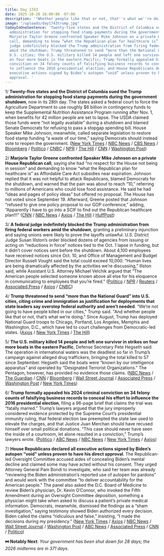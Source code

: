 ```yaml
---
title: Day 1743
date: 2025-10-28 16:09:00 -07:00
description: '"Whether people like that or not, that''s what we''re doing."'
image: "/uploads/day1743trump.jpg"
todayInOneSentence: 'Twenty-five states and the District of Columbia sued the Trump
  administration for stopping food stamp payments during the government shutdown;
  Marjorie Taylor Greene confronted Speaker Mike Johnson on a private House Republican
  call, demanding to know “what the Republican plan for healthcare is”; a federal
  judge indefinitely blocked the Trump administration from firing federal workers
  amid the shutdown; Trump threatened to send “more than the National Guard” into
  U.S. cities; the U.S. military killed 14 people and left one survivor in strikes
  on four more boats in the eastern Pacific; Trump formally appealed his 2024 criminal
  conviction on 34 felony counts of falsifying business records to conceal his effort
  to influence the 2016 presidential election; and House Republicans declared all
  executive actions signed by Biden’s autopen “void” unless proven to have his direct
  approval. '
---
```


1/ **Twenty-five states and the District of Columbia sued the Trump administration for stopping food stamp payments during the government shutdown**, now in its 28th day. The states asked a federal court to force the Agriculture Department to use roughly $6 billion in contingency funds to keep the Supplemental Nutrition Assistance Program running after Nov. 1, when benefits for 42 million people are set to lapse. The USDA claimed those funds were “not legally available” during a shutdown and blamed Senate Democrats for refusing to pass a stopgap spending bill. House Speaker Mike Johnson, meanwhile, called separate legislation to restore food stamp funding “a waste of our time,” saying Democrats should instead vote to reopen the government. ([New York Times](https://www.nytimes.com/2025/10/28/us/politics/trump-food-stamps-snap-lawsuit.html) / [NBC News](https://www.nbcnews.com/politics/politics-news/states-sue-agriculture-department-snap-benefits-rcna240261) / [CBS News](https://www.cbsnews.com/news/snap-food-stamps-lawsuit-25-states-trump-administration/) / [Bloomberg](https://www.bloomberg.com/news/articles/2025-10-28/trump-administration-sued-over-food-aid-cutoff-during-shutdown) / [Politico](https://www.politico.com/live-updates/2025/10/28/congress/mike-johnson-shutdown-snap-00625211) / [CNBC](https://www.cnbc.com/2025/10/28/trump-snap-benefits-government-shutdown.html) / [NPR](https://www.npr.org/2025/10/27/nx-s1-5587255/snap-benefit-shutdown-contingency-fund-food-stamps) / [The Hill](https://thehill.com/homenews/house/5576931-mike-johnson-dismisses-shutdown-pay-snap-bills/) / [CNN](https://www.cnn.com/2025/10/28/politics/democratic-states-snap-lawsuit) / [Washington Post](https://www.washingtonpost.com/business/2025/10/28/snap-payments-shutdown-lawsuit-trump/))

2/ **Marjorie Taylor Greene confronted Speaker Mike Johnson on a private House Republican call**, saying she had “no respect for the House not being in session” and demanding to know “what the Republican plan for healthcare is” as Affordable Care Act subsidies near expiration. Johnson replied that it was not helpful to attack Republicans, blamed Democrats for the shutdown, and warned that the pain was about to reach “10,” referring to millions of Americans who could lose food assistance. He said he had “ideas and pages of policy ideas” but offered no proposal. The House has not voted since September 19. Afterward, Greene posted that Johnson “refused to give one policy proposal to our GOP conference,” adding, “Apparently I have to go into a SCIF to find out the Republican healthcare plan!!!” ([CNN](https://www.cnn.com/2025/10/28/politics/marjorie-taylor-greene-mike-johnson-shutdown-house) / [NBC News](https://www.nbcnews.com/politics/congress/heated-call-rep-marjorie-taylor-greene-chastises-republicans-shutdown-rcna240305) / [Axios](https://www.axios.com/2025/10/28/mike-johnson-republicans-government-shutdown) / [The Hill](https://thehill.com/homenews/house/5577071-greene-johnson-health-care-plans-shutdown/) / [HuffPost](https://www.huffpost.com/entry/marjorie-taylor-greene-mike-johnson-gop-health-care-plan-aca_n_6900f1ece4b074fca21871a5))

3/ **A federal judge indefinitely blocked the Trump administration from firing federal workers amid the shutdown**, granting a preliminary injunction and saying unions were likely to prove the layoffs unlawful. U.S. District Judge Susan Illston’s order blocked dozens of agencies from issuing or acting on “reductions in force” notices tied to the Oct. 1 lapse in funding, but it didn’t cover notices sent before the shutdown. About 4,100 employees have received notices since Oct. 10, and Office of Management and Budget Director Russell Vought said the total could exceed 10,000. “Human lives are being dramatically affected by the activities we’re discussing,” Illston said, while Assistant U.S. Attorney Michael Velchik argued that “The American people selected someone known above all else for his eloquence in communicating to employees that you’re fired.” ([Politico](https://www.politico.com/news/2025/10/28/government-shutdown-federal-workers-rifs-ruling-00626042) / [NPR](https://www.npr.org/2025/10/28/nx-s1-5585083/government-shutdown-trump-rif-layoffs) / [Reuters](https://www.reuters.com/world/us-judge-extends-block-trumps-mass-layoffs-during-shutdown-2025-10-28/) / [Associated Press](https://apnews.com/article/shutdown-layoffs-judge-trump-fdcb16f91c94d7bf73977e8968210b0e) / [Axios](https://www.axios.com/2025/10/28/trump-shutdown-firings-blocked-federal-workers) / [CNBC](https://www.cnbc.com/2025/10/28/judge-ban-trump-government-shutdown-layoffs.html))

4/ **Trump threatened to send “more than the National Guard” into U.S. cities, citing crime and immigration as justification for deployments that state leaders say overstep federal authority and aren’t needed**. “We’re not going to have people killed in our cities," Trump said. "And whether people like that or not, that’s what we’re doing.” Since August, Trump has deployed National Guard troops to Chicago, Portland, Los Angeles, Memphis and Washington, D.C., which have led to court challenges from Democratic-led states. ([Axios](https://www.axios.com/2025/10/28/trump-national-guard-us-cities-crime-japan) / [New York Times](https://www.nytimes.com/2025/10/28/us/politics/trump-japan-national-guard-us-cities.html) / [The Hill](https://thehill.com/homenews/state-watch/5576016-trump-national-guard-deployment-speech-japan/))

5/ **The U.S. military killed 14 people and left one survivor in strikes on four more boats in the eastern Pacific**, Defense Secretary Pete Hegseth said. The operation in international waters was the deadliest so far in Trump’s campaign against alleged drug traffickers, bringing the total killed to 57 since September. Hegseth said the boats were “known by our intelligence apparatus” and operated by “Designated Terrorist Organizations.” The Pentagon, however, has provided no evidence those claims. ([NBC News](https://www.nbcnews.com/politics/national-security/pete-hegseth-says-14-people-killed-new-strikes-alleged-drug-carrying-b-rcna240253) / [The Guardian](https://www.theguardian.com/us-news/2025/oct/28/latest-boat-strikes-caribbean-hegseth-trump) / [CNN](https://www.cnn.com/2025/10/28/politics/multiple-boats-us-military-strikes-pacific) / [Bloomberg](https://www.bloomberg.com/news/articles/2025-10-28/us-forces-hit-four-narco-terrorist-boats-in-biggest-strike-yet) / [Wall Street Journal](https://www.wsj.com/world/americas/u-s-strikes-four-alleged-drug-boats-in-eastern-pacific-e966efa5) / [Associated Press](https://apnews.com/article/drug-cartels-hegseth-pacific-8f9f65dd67c0bc55b6dd70b109df0216) / [Washington Post](https://www.washingtonpost.com/national-security/2025/10/28/drug-boat-strike-mexico-pacific-hegseth/) / [New York Times](https://www.nytimes.com/2025/10/28/us/politics/us-military-boat-strikes.html))

6/ **Trump formally appealed his 2024 criminal conviction on 34 felony counts of falsifying business records to conceal his effort to influence the 2016 presidential election**, filing a 96-page brief that claims the trial was “fatally marred.” Trump’s lawyers argued that the jury improperly considered evidence protected by the Supreme Court’s presidential immunity ruling, that federal election law preempted the state law used to elevate the charges, and that Justice Juan Merchan should have recused himself over small political donations. “This case should never have seen the inside of a courtroom, let alone resulted in a conviction,” Trump’s lawyers wrote. ([Politico](https://www.politico.com/news/2025/10/28/donald-trump-appeal-hush-money-conviction-00624382) / [ABC News](https://abcnews.go.com/US/trump-formally-appeals-new-york-hush-money-conviction/story?id=126933173) / [NBC News](https://www.nbcnews.com/politics/donald-trump/trump-appeals-hush-money-conviction-michael-cohen-stormy-daniels-rcna240293) / [New York Times](https://www.nytimes.com/2025/10/28/nyregion/trump-hush-money-appeal.html) / [Axios](https://www.axios.com/2025/10/28/trump-hush-money-conviction-appeal))

7/ **House Republicans declared all executive actions signed by Biden’s autopen “void” unless proven to have his direct approval**. The Republican-led Oversight Committee accused aides of concealing Biden’s mental decline and claimed some may have acted without his consent. They urged Attorney General Pam Bondi to investigate, who said her team was already “reviewing the Biden administration’s reported use of autopen for pardons” and would work with the committee “to deliver accountability for the American people.” The panel also asked the D.C. Board of Medicine to review Biden’s physician, Dr. Kevin O’Connor, who invoked the Fifth Amendment during an Oversight Committee deposition, something a physician might take when asked to discuss a patient’s private medical information. Democrats, meanwhile, dismissed the findings as a “sham investigation,” saying testimony showed Biden authorized every decision. Biden called the claims “ridiculous and false,” insisting, “I made the decisions during my presidency.” ([New York Times](https://www.nytimes.com/2025/10/28/us/politics/biden-decline-impairment-president-house-report.html) / [Axios](https://www.axios.com/2025/10/28/biden-autopen-bondi-investigation-oversight) / [NBC News](https://www.nbcnews.com/politics/joe-biden/house-oversight-republicans-doj-probe-biden-illegitimate-autopen-rcna240214) / [Wall Street Journal](https://www.wsj.com/politics/policy/republican-led-panel-recommends-justice-department-investigate-bidens-executive-actions-6a9fb60a) / [Washington Post](https://www.washingtonpost.com/politics/2025/10/28/biden-autopen-investigation-house-oversight-committee-report/) / [ABC News](https://abcnews.go.com/Politics/comer-calls-biden-autopen-actions-held-null-void/story?id=126913394) / [Associated Press](https://apnews.com/article/autopen-joe-biden-house-republicans-report-dfee07747d5b3e81417f6416c771d833) / [CNN](https://www.cnn.com/2025/10/28/politics/biden-autopen-investigation-house-oversight-final-report) / [Politico](https://www.politico.com/news/2025/10/28/republican-trump-biden-autopen-investigation-00624187))

**⏭️ Notably Next**: *Your government has been shut down for 28 days; the 2026 midterms are in 371 days*. 